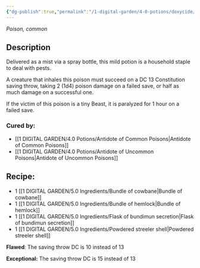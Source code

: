 ```yaml
---
{"dg-publish":true,"permalink":"/1-digital-garden/4-0-potions/doxycide/","tags":["potion","yr2","common"]}
---
```


*Poison, common* 

## Description

Delivered as a mist via a spray bottle, this mild potion is a household staple to deal with pests. 

A creature that inhales this poison must succeed on a DC 13 Constitution saving throw, taking 2 (1d4) poison damage on a failed save, or half as much damage on a successful one.

If the victim of this poison is a tiny Beast, it is paralyzed for 1 hour on a failed save.

### Cured by: 
- [[1 DIGITAL GARDEN/4.0 Potions/Antidote of Common Poisons\|Antidote of Common Poisons]]
- [[1 DIGITAL GARDEN/4.0 Potions/Antidote of Uncommon Poisons\|Antidote of Uncommon Poisons]]

## Recipe:

* 1 [[1 DIGITAL GARDEN/5.0 Ingredients/Bundle of cowbane\|Bundle of cowbane]]
* 1 [[1 DIGITAL GARDEN/5.0 Ingredients/Bundle of hemlock\|Bundle of hemlock]]
* 1 [[1 DIGITAL GARDEN/5.0 Ingredients/Flask of bundimun secretion\|Flask of bundimun secretion]]
* 1 [[1 DIGITAL GARDEN/5.0 Ingredients/Powdered streeler shell\|Powdered streeler shell]]

**Flawed**:
The saving throw DC is 10 instead of 13

**Exceptional:** 
The saving throw DC is 15 instead of 13